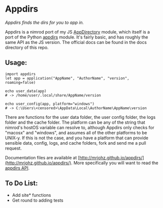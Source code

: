 # Appdirs

*Appdirs finds the dirs for you to app in.*

Appdirs is a nimrod port of my JS [AppDirectory](https://github.com/MrJohz/appdirectory) module, which itself is a port of the Python [appdirs](https://github.com/ActiveState/appdirs) module.  It's fairly basic, and has roughly the same API as the JS version.  The official docs can be found in the docs directory of this repo.

## Usage:

```nimrod
import appdirs
let app = application("AppName", "AuthorName", "version", roaming=false)

echo user_data(app)
# -> /home/user/.local/share/AppName/version

echo user_config(app, platform="windows")
# -> C:\Users\<censored>\AppData\Local\AuthorName\AppName\version
```

There are functions for the user data folder, the user config folder, the logs folder and the cache folder.  The platform can be any of the string that nimrod's hostOS variable can resolve to, although Appdirs only checks for "macosx" and "windows", and assumes all of the other platforms to be UNIX-y.  If this is not the case, and you have a platform that can provide sensible data, config, logs, and cache folders, fork and send me a pull request.

Documentation files are available at [http://mrjohz.github.io/appdirs/](http://mrjohz.github.io/appdirs/). More specifically you will want to read the [appdirs API](http://mrjohz.github.io/appdirs/docs/master/appdirs.html).

## To Do List:

- Add site* functions
- Get round to adding tests
